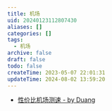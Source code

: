 ```yaml
---
title: 机场
uid: 20240123112807430
aliases: []
categories: []
tags:
  - 机场
archive: false
draft: false
todo: false
createTime: 2023-05-07 22:01:31
updateTime: 2024-08-02 13:59:20
---
```


- [性价比机场测速 - by Duang](https://duangks.com/)
